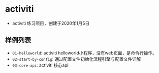 # activiti

- activiti 练习项目，创建于2020年1月5日

## 样例列表

- `01-helloworld`: activiti helloworld小程序，没有web页面，是命令行操作。
- `02-start-by-config`: 通过配置文件初始化流程引擎与配置文件详解
- `03-core-api`: activiti 核心api